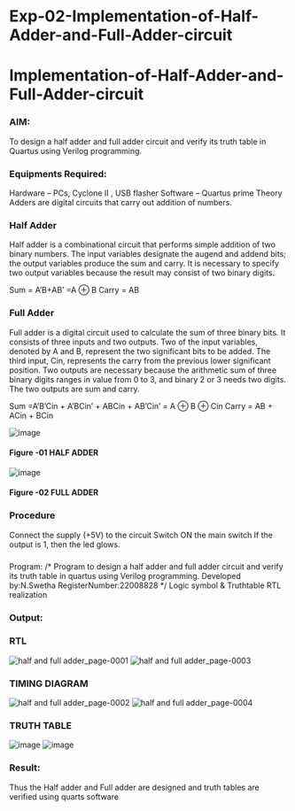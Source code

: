 # Exp-02-Implementation-of-Half-Adder-and-Full-Adder-circuit

# Implementation-of-Half-Adder-and-Full-Adder-circuit
### AIM:
To design a half adder and full adder circuit and verify its truth table in Quartus using Verilog programming.

### Equipments Required:
Hardware – PCs, Cyclone II , USB flasher
Software – Quartus prime
Theory
Adders are digital circuits that carry out addition of numbers.

### Half Adder
Half adder is a combinational circuit that performs simple addition of two binary numbers. The input variables designate the augend and addend bits; the output variables produce the sum and carry. It is necessary to specify two output variables because the result may consist of two binary digits.

Sum = A’B+AB’ =A ⊕ B Carry = AB

### Full Adder
Full adder is a digital circuit used to calculate the sum of three binary bits. It consists of three inputs and two outputs. Two of the input variables, denoted by A and B, represent the two significant bits to be added. The third input, Cin, represents the carry from the previous lower significant position. Two outputs are necessary because the arithmetic sum of three binary digits ranges in value from 0 to 3, and binary 2 or 3 needs two digits. The two outputs are sum and carry.

Sum =A’B’Cin + A’BCin’ + ABCin + AB’Cin’ = A ⊕ B ⊕ Cin Carry = AB + ACin + BCin

 ![image](https://user-images.githubusercontent.com/36288975/163552156-a13e5a56-c638-4110-97d9-8896907c8d25.png)

#### Figure -01 HALF ADDER 


![image](https://user-images.githubusercontent.com/36288975/163552057-b3547877-6d07-45b4-b7e0-bcfebfad9e1d.png)

#### Figure -02 FULL ADDER 

### Procedure

Connect the supply (+5V) to the circuit
Switch ON the main switch
If the output is 1, then the led glows.
### 
Program:
/*
Program to design a half adder and full adder circuit and verify its truth table in quartus using Verilog programming.
Developed by:N.Swetha
RegisterNumber:22008828
*/
Logic symbol & Truthtable
RTL realization

### Output:
### RTL
![half and full adder_page-0001](https://user-images.githubusercontent.com/122199934/214077379-bdf7dbf0-a053-4eb5-aff0-2ac8d729b186.jpg)
![half and full adder_page-0003](https://user-images.githubusercontent.com/122199934/214077492-037f9ed5-f730-48d2-996a-8323be8ad9c4.jpg)

### TIMING DIAGRAM
![half and full adder_page-0002](https://user-images.githubusercontent.com/122199934/214077601-d7d5ae7c-ada0-4c62-a2a9-c3796f90de00.jpg)
![half and full adder_page-0004](https://user-images.githubusercontent.com/122199934/214077721-4d0ec2b9-4e91-4c98-a653-ef1308ed9779.jpg)


### TRUTH TABLE 
![image](https://user-images.githubusercontent.com/122199934/214775076-4c800755-1a3d-4ddf-9a2b-fde3fe2c5c2d.png)
![image](https://user-images.githubusercontent.com/122199934/214775130-ec3a51c3-889b-4f1a-85d3-4ba8d5c51577.png)



### Result:
Thus the Half adder and Full adder are designed and truth tables are verified using quarts software
